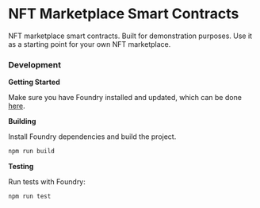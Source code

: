 # NFT Marketplace Smart Contracts
NFT marketplace smart contracts. Built for demonstration purposes. Use it as a starting point for your own NFT marketplace.

### Development

**Getting Started**

Make sure you have Foundry installed and updated, which can be done [here](https://github.com/foundry-rs/foundry#installation).

**Building**

Install Foundry dependencies and build the project.

```bash
npm run build
```

**Testing**

Run tests with Foundry:

```bash
npm run test
```
